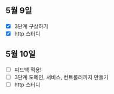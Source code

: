 ## 5월 9일

- [x] 3단계 구상하기
- [x] http 스터디

## 5월 10일

- [ ] 피드백 적용!
- [ ] 3단계 도메인, 서비스, 컨트롤러까지 만들기
- [ ] http 스터디